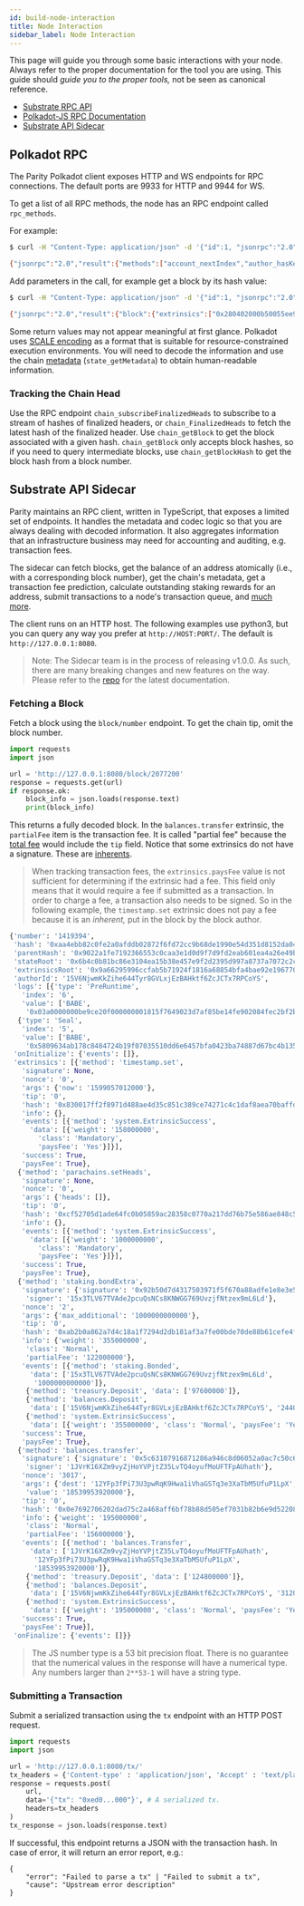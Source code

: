 ```yaml
---
id: build-node-interaction
title: Node Interaction
sidebar_label: Node Interaction
---
```


This page will guide you through some basic interactions with your node. Always refer to the proper
documentation for the tool you are using. This guide should _guide you to the proper tools,_ not be
seen as canonical reference.

- [Substrate RPC API](https://substrate.dev/rustdocs/v2.0.0-rc6/sc_rpc_api/index.html)
- [Polkadot-JS RPC Documentation](https://polkadot.js.org/api/substrate/rpc.html)
- [Substrate API Sidecar](https://github.com/paritytech/substrate-api-sidecar)

## Polkadot RPC

The Parity Polkadot client exposes HTTP and WS endpoints for RPC connections. The default ports are
9933 for HTTP and 9944 for WS.

To get a list of all RPC methods, the node has an RPC endpoint called `rpc_methods`.

For example:

```bash
$ curl -H "Content-Type: application/json" -d '{"id":1, "jsonrpc":"2.0", "method": "rpc_methods"}' http://localhost:9933/

{"jsonrpc":"2.0","result":{"methods":["account_nextIndex","author_hasKey","author_hasSessionKeys","author_insertKey","author_pendingExtrinsics","author_removeExtrinsic","author_rotateKeys","author_submitAndWatchExtrinsic","author_submitExtrinsic","author_unwatchExtrinsic","chain_getBlock","chain_getBlockHash","chain_getFinalisedHead","chain_getFinalizedHead","chain_getHead","chain_getHeader","chain_getRuntimeVersion","chain_subscribeAllHeads","chain_subscribeFinalisedHeads","chain_subscribeFinalizedHeads","chain_subscribeNewHead","chain_subscribeNewHeads","chain_subscribeRuntimeVersion","chain_unsubscribeAllHeads","chain_unsubscribeFinalisedHeads","chain_unsubscribeFinalizedHeads","chain_unsubscribeNewHead","chain_unsubscribeNewHeads","chain_unsubscribeRuntimeVersion","offchain_localStorageGet","offchain_localStorageSet","payment_queryInfo","state_call","state_callAt","state_getChildKeys","state_getChildStorage","state_getChildStorageHash","state_getChildStorageSize","state_getKeys","state_getKeysPaged","state_getKeysPagedAt","state_getMetadata","state_getPairs","state_getRuntimeVersion","state_getStorage","state_getStorageAt","state_getStorageHash","state_getStorageHashAt","state_getStorageSize","state_getStorageSizeAt","state_queryStorage","state_subscribeRuntimeVersion","state_subscribeStorage","state_unsubscribeRuntimeVersion","state_unsubscribeStorage","subscribe_newHead","system_accountNextIndex","system_addReservedPeer","system_chain","system_health","system_name","system_networkState","system_nodeRoles","system_peers","system_properties","system_removeReservedPeer","system_version","unsubscribe_newHead"],"version":1},"id":1}
```

Add parameters in the call, for example get a block by its hash value:

```bash
$ curl -H "Content-Type: application/json" -d '{"id":1, "jsonrpc":"2.0", "method": "chain_getBlock", "params":["0x3fa6a530850324391fde50bdf0094bdc17ee17ec84aca389b4047ef54fea0037"]}' http://localhost:9933

{"jsonrpc":"2.0","result":{"block":{"extrinsics":["0x280402000b50055ee97001","0x1004140000"],"header":{"digest":{"logs":["0x06424142453402af000000937fbd0f00000000","0x054241424501011e38401b0aab22f4d72ebc95329c3798445786b92ca1ae69366aacb6e1584851f5fcdfcc0f518df121265c343059c62ab0a34e8e88fda8578810fbe508b6f583"]},"extrinsicsRoot":"0x0e354333c062892e774898e7ff5e23bf1cdd8314755fac15079e25c1a7765f06","number":"0x16c28c","parentHash":"0xe3bf2e8f0e901c292de24d07ebc412d67224ce52a3d1ffae76dc4bd78351e8ac","stateRoot":"0xd582f0dfeb6a7c73c47db735ae82d37fbeb5bada67ee8abcd43479df0f8fc8d8"}},"justification":null},"id":1}
```

Some return values may not appear meaningful at first glance. Polkadot uses
[SCALE encoding](https://substrate.dev/docs/en/knowledgebase/advanced/codec) as a format that is
suitable for resource-constrained execution environments. You will need to decode the information
and use the chain [metadata](https://substrate.dev/docs/en/knowledgebase/runtime/metadata)
(`state_getMetadata`) to obtain human-readable information.

### Tracking the Chain Head

Use the RPC endpoint `chain_subscribeFinalizedHeads` to subscribe to a stream of hashes of finalized
headers, or `chain_FinalizedHeads` to fetch the latest hash of the finalized header. Use
`chain_getBlock` to get the block associated with a given hash. `chain_getBlock` only accepts block
hashes, so if you need to query intermediate blocks, use `chain_getBlockHash` to get the block hash
from a block number.

## Substrate API Sidecar

Parity maintains an RPC client, written in TypeScript, that exposes a limited set of endpoints. It
handles the metadata and codec logic so that you are always dealing with decoded information. It
also aggregates information that an infrastructure business may need for accounting and auditing,
e.g. transaction fees.

The sidecar can fetch blocks, get the balance of an address atomically (i.e., with a corresponding
block number), get the chain's metadata, get a transaction fee prediction, calculate outstanding
staking rewards for an address, submit transactions to a node's transaction queue, and
[much more](https://github.com/paritytech/substrate-api-sidecar#available-paths).

The client runs on an HTTP host. The following examples use python3, but you can query any way you
prefer at `http://HOST:PORT/`. The default is `http://127.0.0.1:8080`.

> Note: The Sidecar team is in the process of releasing v1.0.0. As such, there are many breaking
> changes and new features on the way. Please refer to the
> [repo](https://github.com/paritytech/substrate-api-sidecar) for the latest documentation.

### Fetching a Block

Fetch a block using the `block/number` endpoint. To get the chain tip, omit the block number.

```python
import requests
import json

url = 'http://127.0.0.1:8080/block/2077200'
response = requests.get(url)
if response.ok:
	block_info = json.loads(response.text)
	print(block_info)
```

This returns a fully decoded block. In the `balances.transfer` extrinsic, the `partialFee` item is
the transaction fee. It is called "partial fee" because the [total fee](build-protocol-info#fees)
would include the `tip` field. Notice that some extrinsics do not have a signature. These are
[inherents](build-protocol-info#extrinsics).

> When tracking transaction fees, the `extrinsics.paysFee` value is not sufficient for determining
> if the extrinsic had a fee. This field only means that it would require a fee if submitted as a
> transaction. In order to charge a fee, a transaction also needs to be signed. So in the following
> example, the `timestamp.set` extrinsic does not pay a fee because it is an _inherent,_ put in the
> block by the block author.

```python
{'number': '1419394',
 'hash': '0xaa4ebb82c0fe2a0afddb02872f6fd72cc9b68de1990e54d351d8152da040681e',
 'parentHash': '0x9022a1fe7192366553c0caa3e1d0d9f7d9fd2eab601ea4a26e49ba66375fb735',
 'stateRoot': '0x6b4c0b81bc86e3104ea15b38e457e9f2d2395d997a8737a7072c2c1b2aa057ce',
 'extrinsicsRoot': '0x9a66295996ccfab5b71924f1816a68854bfa4bae92e196770235b8c5ebf67f8a',
 'authorId': '15V6NjwmKkZihe644Tyr8GVLxjEzBAHktf6ZcJCTx7RPCoYS',
 'logs': [{'type': 'PreRuntime',
   'index': '6',
   'value': ['BABE',
    '0x03a0000000be9ce20f000000001815f7649023d7af85be14fe902084fec2bf2bc10175b6c49f5fd37556b58f7b128e4c1de5d4b6df0ef5bcd817b8c2337a381b9e15bdb3b9a831a1308cf797091484ae9f861b7978852164dd018b4dddd6ef7e438a8d2d9b5644567ebec9700d']},
  {'type': 'Seal',
   'index': '5',
   'value': ['BABE',
    '0x5809634ab178c8484724b19f07035510dd6e6457bfa0423ba74887d67bc4b135713d926a93d62e76950f31750aabd57f93065b6fad273fb77e84b3185645a58d']}],
 'onInitialize': {'events': []},
 'extrinsics': [{'method': 'timestamp.set',
   'signature': None,
   'nonce': '0',
   'args': {'now': '1599057012000'},
   'tip': '0',
   'hash': '0x830017ff2f8971d488ae4d35c851c389ce74271c4c1daf8aea70baffda018a0b',
   'info': {},
   'events': [{'method': 'system.ExtrinsicSuccess',
     'data': [{'weight': '158000000',
       'class': 'Mandatory',
       'paysFee': 'Yes'}]}],
   'success': True,
   'paysFee': True},
  {'method': 'parachains.setHeads',
   'signature': None,
   'nonce': '0',
   'args': {'heads': []},
   'tip': '0',
   'hash': '0xcf52705d1ade64fc0b05859ac28358c0770a217dd76b75e586ae848c56ae810d',
   'info': {},
   'events': [{'method': 'system.ExtrinsicSuccess',
     'data': [{'weight': '1000000000',
       'class': 'Mandatory',
       'paysFee': 'Yes'}]}],
   'success': True,
   'paysFee': True},
  {'method': 'staking.bondExtra',
   'signature': {'signature': '0x92b50d7d4317503971f5f670a88adfe1e8e3e5aa4ba62c1d8792590abfd4805dad8ac8d442af8610236af7c3c48269d9487584486dca684dd6b89aed4c7f3d83',
    'signer': '15x3TLV67TVAde2pcuQsNCs8KNWGG769UvzjfNtzex9mL6Ld'},
   'nonce': '2',
   'args': {'max_additional': '1000000000000'},
   'tip': '0',
   'hash': '0xab2b0a862a7d4c18a1f7294d2db181af3a7fe00bde70de88b61cefe4f9f74012',
   'info': {'weight': '355000000',
    'class': 'Normal',
    'partialFee': '122000000'},
   'events': [{'method': 'staking.Bonded',
     'data': ['15x3TLV67TVAde2pcuQsNCs8KNWGG769UvzjfNtzex9mL6Ld',
      '1000000000000']},
    {'method': 'treasury.Deposit', 'data': ['97600000']},
    {'method': 'balances.Deposit',
     'data': ['15V6NjwmKkZihe644Tyr8GVLxjEzBAHktf6ZcJCTx7RPCoYS', '24400000']},
    {'method': 'system.ExtrinsicSuccess',
     'data': [{'weight': '355000000', 'class': 'Normal', 'paysFee': 'Yes'}]}],
   'success': True,
   'paysFee': True},
  {'method': 'balances.transfer',
   'signature': {'signature': '0x5c63107916871286a946c8d06052a0ac7c50c6a052c5a9dee87f26dce3dac64a18f24cf07a4de69dc56733ad9e0a2aa5b95a11428203ed32603c22544369d902',
    'signer': '1JVrK16XZm9vyZjHoYVPjtZ35LvTQ4oyufMoUFTFpAUhath'},
   'nonce': '3017',
   'args': {'dest': '12YFp3fPi73U3pwRqK9Hwa1iVhaGSTq3e3XaTbM5UfuP1LpX',
    'value': '18539953920000'},
   'tip': '0',
   'hash': '0x0e7692706202dad75c2a468aff6bf78b88d505ef7031b82b6e9d5220817f082b',
   'info': {'weight': '195000000',
    'class': 'Normal',
    'partialFee': '156000000'},
   'events': [{'method': 'balances.Transfer',
     'data': ['1JVrK16XZm9vyZjHoYVPjtZ35LvTQ4oyufMoUFTFpAUhath',
      '12YFp3fPi73U3pwRqK9Hwa1iVhaGSTq3e3XaTbM5UfuP1LpX',
      '18539953920000']},
    {'method': 'treasury.Deposit', 'data': ['124800000']},
    {'method': 'balances.Deposit',
     'data': ['15V6NjwmKkZihe644Tyr8GVLxjEzBAHktf6ZcJCTx7RPCoYS', '31200000']},
    {'method': 'system.ExtrinsicSuccess',
     'data': [{'weight': '195000000', 'class': 'Normal', 'paysFee': 'Yes'}]}],
   'success': True,
   'paysFee': True}],
 'onFinalize': {'events': []}}
```

> The JS number type is a 53 bit precision float. There is no guarantee that the numerical values in
> the response will have a numerical type. Any numbers larger than `2**53-1` will have a string
> type.

### Submitting a Transaction

Submit a serialized transaction using the `tx` endpoint with an HTTP POST request.

```python
import requests
import json

url = 'http://127.0.0.1:8080/tx/'
tx_headers = {'Content-type' : 'application/json', 'Accept' : 'text/plain'}
response = requests.post(
	url,
	data='{"tx": "0xed0...000"}', # A serialized tx.
	headers=tx_headers
)
tx_response = json.loads(response.text)
```

If successful, this endpoint returns a JSON with the transaction hash. In case of error, it will
return an error report, e.g.:

```
{
    "error": "Failed to parse a tx" | "Failed to submit a tx",
    "cause": "Upstream error description"
}
```
